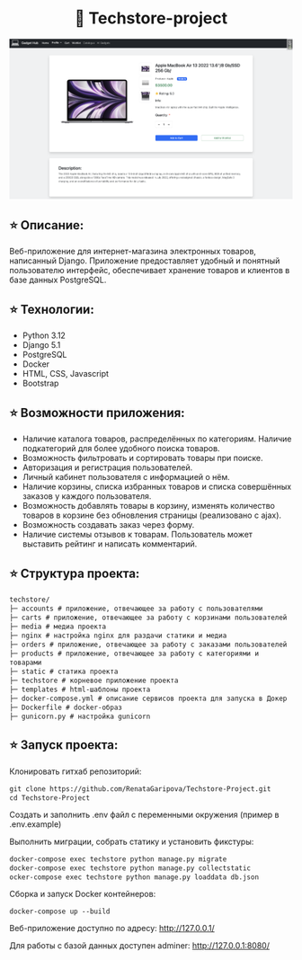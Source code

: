 <h1 align="center">🛒 Techstore-project</h1>

![alt text](demo.png)

## ⭐️ Описание:
Веб-приложение для интернет-магазина электронных товаров, написанный Django. Приложение предоставляет удобный и понятный пользователю интерфейс, обеспечивает хранение товаров и клиентов в базе данных PostgreSQL.
## ⭐️ Технологии:
*  Python 3.12
*  Django 5.1
*  PostgreSQL
*  Docker
*  HTML, CSS, Javascript
*  Bootstrap
## ⭐️ Возможности приложения:
* Наличие каталога товаров, распределённых по категориям. Наличие подкатегорий для более удобного поиска товаров.
* Возможность фильтровать и сортировать товары при поиске.
* Авторизация и регистрация пользователей.
* Личный кабинет пользователя с информацией о нём.
* Наличие корзины, списка избранных товаров и списка совершённых заказов у каждого пользователя.
* Возможность добавлять товары в корзину, изменять количество товаров в корзине без обновления страницы (реализовано с ajax).
* Возможность создавать заказ через форму.
* Наличие системы отзывов к товарам. Пользователь может выставить рейтинг и написать комментарий.
## ⭐️ Структура проекта:
```
techstore/
├─ accounts # приложение, отвечающее за работу с пользователями
├─ carts # приложение, отвечающее за работу с корзинами пользователей
├─ media # медиа проекта
├─ nginx # настройка nginx для раздачи статики и медиа
├─ orders # приложение, отвечающее за работу с заказами пользователей
├─ products # приложение, отвечающее за работу с категориями и товарами
├─ static # статика проекта
├─ techstore # корневое приложение проекта
├─ templates # html-шаблоны проекта
├─ docker-compose.yml # описание сервисов проекта для запуска в Докер
├─ Dockerfile # docker-образ
├─ gunicorn.py # настройка gunicorn
```
## ⭐️ Запуск проекта:
Клонировать гитхаб репозиторий:
```
git clone https://github.com/RenataGaripova/Techstore-Project.git
cd Techstore-Project
```
Создать и заполнить .env файл с переменными окружения (пример в .env.example)

Выполнить миграции, собрать статику и установить фикстуры:
```
docker-compose exec techstore python manage.py migrate
docker-compose exec techstore python manage.py collectstatic
ocker-compose exec techstore python manage.py loaddata db.json
```
Сборка и запуск Docker контейнеров:
```
docker-compose up --build
```
Веб-приложение доступно по адресу: http://127.0.0.1/

Для работы с базой данных доступен adminer: http://127.0.0.1:8080/
